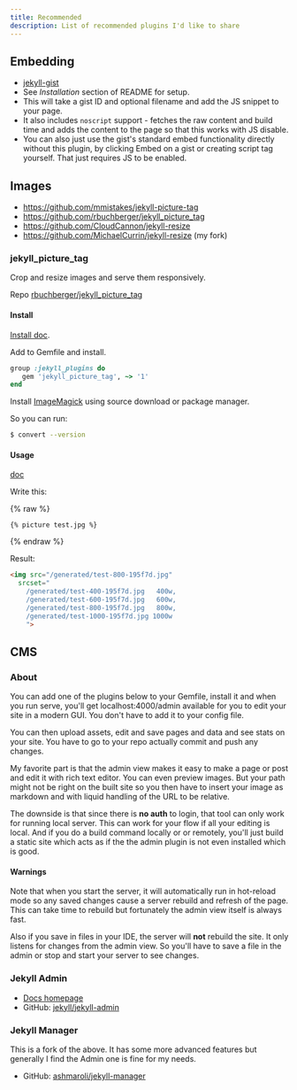 ```yaml
---
title: Recommended
description: List of recommended plugins I'd like to share
---
```


## Embedding

- [jekyll-gist](https://github.com/jekyll/jekyll-gist)
- See _Installation_ section of README for setup.
- This will take a gist ID and optional filename and add the JS snippet to your page.
- It also includes `noscript` support - fetches the raw content and build time and adds the content to the page so that this works with JS disable.
- You can also just use the gist's standard embed functionality directly without this plugin, by clicking Embed on a gist or creating script tag yourself. That just requires JS to be enabled.

## Images

- https://github.com/mmistakes/jekyll-picture-tag
- https://github.com/rbuchberger/jekyll_picture_tag
- https://github.com/CloudCannon/jekyll-resize
- https://github.com/MichaelCurrin/jekyll-resize (my fork)

### jekyll_picture_tag

Crop and resize images and serve them responsively.

Repo [rbuchberger/jekyll_picture_tag](https://github.com/rbuchberger/jekyll_picture_tag)

#### Install

[Install doc](https://rbuchberger.github.io/jekyll_picture_tag/users/installation).

Add to Gemfile and install.

```ruby
group :jekyll_plugins do
   gem 'jekyll_picture_tag', ~> '1'
end
```

Install [ImageMagick](https://imagemagick.org/script/index.php) using source download or package manager.

So you can run:

```sh
$ convert --version
```

#### Usage

[doc](https://rbuchberger.github.io/jekyll_picture_tag/)

Write this: 

{% raw %}
```liquid
{% picture test.jpg %}
```
{% endraw %}

Result:

```html
<img src="/generated/test-800-195f7d.jpg"
  srcset="
    /generated/test-400-195f7d.jpg   400w,
    /generated/test-600-195f7d.jpg   600w,
    /generated/test-800-195f7d.jpg   800w,
    /generated/test-1000-195f7d.jpg 1000w
    ">
```

## CMS

### About

You can add one of the plugins below to your Gemfile, install it and when you run serve, you'll get localhost:4000/admin available for you to edit your site in a modern GUI. You don't have to add it to your config file.

You can then upload assets, edit and save pages and data and see stats on your site. You have to go to your repo actually commit and push any changes.

My favorite part is that the admin view makes it easy to make a page or post and edit it with rich text editor. You can even preview images. But your path might not be right on the built site so you then have to insert your image as markdown and with liquid handling of the URL to be relative.

The downside is that since there is **no auth** to login, that tool can only work for running local server.
This can work for your flow if all your editing is local. And if you do a build command locally or or remotely, you'll just build a static site which acts as if the the admin plugin is not even installed which is good.

#### Warnings

Note that when you start the server, it will automatically run in hot-reload mode so any saved changes cause a server rebuild and refresh of the page. This can take time to rebuild but fortunately the admin view itself is always fast.

Also if you save in files in your IDE, the server will **not** rebuild the site. It only listens for changes from the admin view. So you'll have to save a file in the admin or stop and start your server to see changes.

### Jekyll Admin

- [Docs homepage](https://jekyll.github.io/jekyll-admin/)
- GitHub: [jekyll/jekyll-admin](https://github.com/jekyll/jekyll-admin)

### Jekyll Manager

This is a fork of the above. It has some more advanced features but generally I find the Admin one is fine for my needs.

- GitHub: [ashmaroli/jekyll-manager](https://github.com/ashmaroli/jekyll-manager)
